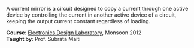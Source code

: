 A current mirror is a circuit designed to copy a current through one active
device by controlling the current in another active device of a circuit,
keeping the output current constant regardless of loading.

**Course**: [Electronics Design Laboratory], Monsoon 2012<br>
**Taught by**: Prof. Subrata Maiti

[Electronics Design Laboratory]: https://github.com/nitrece/electronics-design-laboratory
